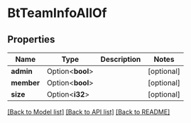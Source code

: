 # BtTeamInfoAllOf

## Properties

Name | Type | Description | Notes
------------ | ------------- | ------------- | -------------
**admin** | Option<**bool**> |  | [optional]
**member** | Option<**bool**> |  | [optional]
**size** | Option<**i32**> |  | [optional]

[[Back to Model list]](../README.md#documentation-for-models) [[Back to API list]](../README.md#documentation-for-api-endpoints) [[Back to README]](../README.md)


